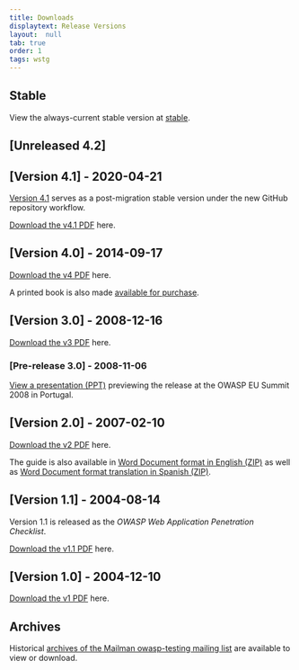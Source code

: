 ```yaml
---
title: Downloads
displaytext: Release Versions
layout:  null
tab: true
order: 1
tags: wstg
---
```


## Stable

View the always-current stable version at [stable](stable/).

## [Unreleased 4.2]

## [Version 4.1] - 2020-04-21

[Version 4.1](v41/) serves as a post-migration stable version under the new GitHub repository workflow.

[Download the v4.1 PDF](https://github.com/OWASP/wstg/releases/download/v4.1/wstg-v4.1.pdf) here.

## [Version 4.0] - 2014-09-17

[Download the v4 PDF](assets/archive/OWASP_Testing_Guide_v4.pdf) here.

A printed book is also made [available for purchase](https://www.lulu.com/shop/matteo-meucci-and-andrew-muller/testing-guide-40-release/paperback/product-22294314.html).

## [Version 3.0] - 2008-12-16

[Download the v3 PDF](assets/archive/OWASP_Testing_Guide_v3.pdf) here.

### [Pre-release 3.0] - 2008-11-06

[View a presentation (PPT)](assets/archive/OWASP_EU_Summit_2008_OWASP_Testing_Guide_v3.ppt) previewing the release at the OWASP EU Summit 2008 in Portugal.

## [Version 2.0] - 2007-02-10

[Download the v2 PDF](assets/archive/OWASP_Testing_Guide_v2.pdf) here.

The guide is also available in [Word Document format in English (ZIP)](assets/archive/OWASP_Testing_Guide_v2_doc.zip) as well as [Word Document format translation in Spanish (ZIP)](assets/archive/OWASP_Testing_Guide_v2_spanish_doc.zip).

## [Version 1.1] - 2004-08-14

Version 1.1 is released as the _OWASP Web Application Penetration Checklist_.

[Download the v1.1 PDF](assets/archive/OWASP_Web_Application_Penetration_Checklist_v1_1.pdf) here.

## [Version 1.0] - 2004-12-10

[Download the v1 PDF](assets/archive/OWASP_Testing_Guide_v1.pdf) here.

## Archives

Historical [archives of the Mailman owasp-testing mailing list](https://lists.owasp.org/pipermail/owasp-testing/index) are available to view or download.
